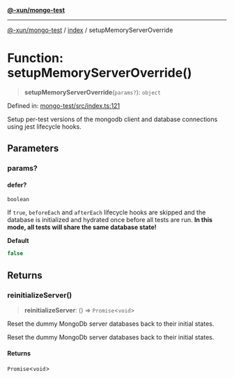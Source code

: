 [**@-xun/mongo-test**](../../README.md)

***

[@-xun/mongo-test](../../README.md) / [index](../README.md) / setupMemoryServerOverride

# Function: setupMemoryServerOverride()

> **setupMemoryServerOverride**(`params?`): `object`

Defined in: [mongo-test/src/index.ts:121](https://github.com/Xunnamius/mongo-utils/blob/7b7238ccb96b3e04fca5f7608ea8476890bbb153/packages/mongo-test/src/index.ts#L121)

Setup per-test versions of the mongodb client and database connections using
jest lifecycle hooks.

## Parameters

### params?

#### defer?

`boolean`

If `true`, `beforeEach` and `afterEach` lifecycle hooks are skipped and the
database is initialized and hydrated once before all tests are run. **In
this mode, all tests will share the same database state!**

**Default**

```ts
false
```

## Returns

### reinitializeServer()

> **reinitializeServer**: () => `Promise`\<`void`\>

Reset the dummy MongoDb server databases back to their initial states.

Reset the dummy MongoDb server databases back to their initial states.

#### Returns

`Promise`\<`void`\>
